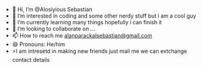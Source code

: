- 👋 Hi, I’m @Alosiyious Sebastian
- 👀 I’m interested in coding and some other nerdy stuff but i am a cool guy
- 🌱 I’m currently learning many things hopefully i can finish it
- 💞️ I’m looking to collaborate on ...
- 📫 How to reach me alanparackalsebastian@gmail.com
- 😄 Pronouns: He/him
- ⚡I am intresetd in making new friends just mail me we can extchange contact details

<!---
aloxseb/aloxseb is a ✨ special ✨ repository because its `README.md` (this file) appears on your GitHub profile.
You can click the Preview link to take a look at your changes.
--->
